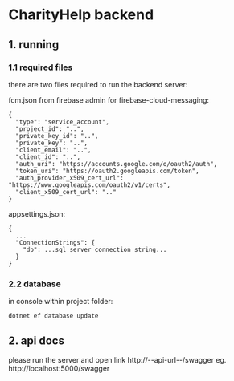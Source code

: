 # CharityHelp backend

## 1. running

### 1.1 required files
there are two files required to run the backend server:


fcm.json from firebase admin for firebase-cloud-messaging:
```
{
  "type": "service_account",
  "project_id": "..",
  "private_key_id": "..",
  "private_key": "..",
  "client_email": "..",
  "client_id": "..",
  "auth_uri": "https://accounts.google.com/o/oauth2/auth",
  "token_uri": "https://oauth2.googleapis.com/token",
  "auth_provider_x509_cert_url": "https://www.googleapis.com/oauth2/v1/certs",
  "client_x509_cert_url": ".."
}
```

appsettings.json:
```
{
  ...
  "ConnectionStrings": {
    "db": ...sql server connection string...
  }
}
```

### 2.2 database

in console within project folder:
```
dotnet ef database update
```

## 2. api docs

please run the server and open link http://--api-url--/swagger eg. http://localhost:5000/swagger